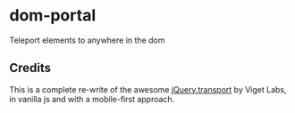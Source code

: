 # dom-portal
Teleport elements to anywhere in the dom 


## Credits
This is a complete re-write of the awesome [jQuery.transport](https://github.com/vigetlabs/jquery.transport) by Viget Labs, in vanilla js and with a mobile-first approach. 
